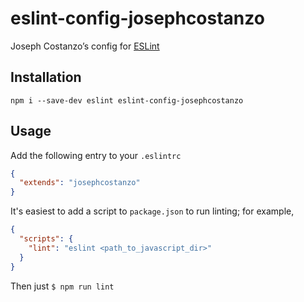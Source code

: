 # eslint-config-josephcostanzo

Joseph Costanzo’s config for [ESLint](http://eslint.org/)

## Installation
```
npm i --save-dev eslint eslint-config-josephcostanzo
```

## Usage
Add the following entry to your `.eslintrc`
```json
{
  "extends": "josephcostanzo"
}
```

It's easiest to add a script to `package.json` to run linting; for example,
```json
{
  "scripts": {
    "lint": "eslint <path_to_javascript_dir>"
  }
}
```

Then just `$ npm run lint`
